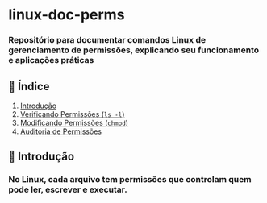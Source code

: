 # linux-doc-perms
### Repositório para documentar comandos Linux de gerenciamento de permissões, explicando seu funcionamento e aplicações práticas

## 📖 Índice  
1. [Introdução](#introdução)  
2. [Verificando Permissões (`ls -l`)](#verificando-permissões)  
3. [Modificando Permissões (`chmod`)](#modificando-permissoes)  
4. [Auditoria de Permissões](#auditoria-de-permissões)  



## 📌 Introdução  
### No Linux, cada arquivo tem permissões que controlam **quem pode ler, escrever e executar**.  

